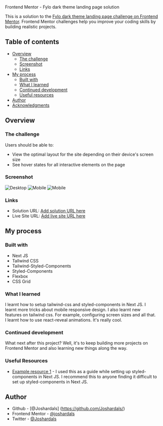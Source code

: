  Frontend Mentor - Fylo dark theme landing page solution

This is a solution to the [Fylo dark theme landing page challenge on Frontend Mentor](https://www.frontendmentor.io/challenges/fylo-dark-theme-landing-page-5ca5f2d21e82137ec91a50fd). Frontend Mentor challenges help you improve your coding skills by building realistic projects. 

## Table of contents

- [Overview](#overview)
  - [The challenge](#the-challenge)
  - [Screenshot](#screenshot)
  - [Links](#links)
- [My process](#my-process)
  - [Built with](#built-with)
  - [What I learned](#what-i-learned)
  - [Continued development](#continued-development)
  - [Useful resources](#useful-resources)
- [Author](#author)
- [Acknowledgments](#acknowledgments)

## Overview

### The challenge

Users should be able to:

- View the optimal layout for the site depending on their device's screen size
- See hover states for all interactive elements on the page

### Screenshot

![Desktop](./screenshots/desktop_screenshot.png)
![Mobile](./screenshots/mobile_screenshot.png)
![Mobile](./screenshots/mobile_screenshot2.png)

### Links

- Solution URL: [Add solution URL here](https://fylo-landing-page-sandy.vercel.app/)
- Live Site URL: [Add live site URL here](https://fylo-landing-page-sandy.vercel.app/)

## My process

### Built with

- Next JS
- Tallwind CSS
- Tailwind-Styled-Components
- Styled-Components
- Flexbox
- CSS Grid

### What I learned

I learnt how to setup tailwind-css and styled-components in Next JS.
I learnt more tricks about mobile responsive design.
I also learnt new features on tailwind css. For example, configuring screen sizes and all that.
I learnt how to use react-reveal animations. It's really cool.

### Continued development

What next after this project? Well, it's to keep building more projects on Frontend Mentor and also learning new things along the way.

### Useful Resources

- [Example resource 1](https://styled-components.com/docs/advanced) - I used this as a guide while setting up styled-components in Next JS. I recommend this to anyone finding it difficult to set up styled-components in Next JS.

## Author

- Github - [@Joshardals] (https://github.com/Joshardals/)
- Frontend Mentor - [@joshardals](https://www.frontendmentor.io/profile/)
- Twitter - [@Joshardals](https://www.twitter.com/joshardals)
